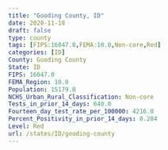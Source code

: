 ```yaml
---
title: "Gooding County, ID"
date: 2020-11-18
draft: false
type: county
tags: [FIPS:16047.0,FEMA:10.0,Non-core,Red]
categories: [ID]
County: Gooding County
State: ID
FIPS: 16047.0
FEMA_Region: 10.0
Population: 15179.0
NCHS_Urban_Rural_Classification: Non-core
Tests_in_prior_14_days: 640.0
Fourteen_day_test_rate_per_100000: 4216.0
Percent_Positivity_in_prior_14_days: 0.284
Level: Red
url: /states/ID/gooding-county
---
```



